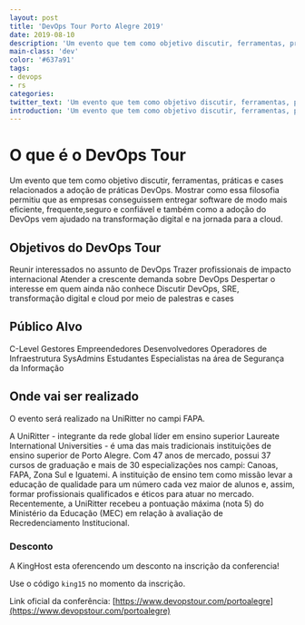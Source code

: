 ```yaml
---
layout: post
title: 'DevOps Tour Porto Alegre 2019'
date: 2019-08-10
description: 'Um evento que tem como objetivo discutir, ferramentas, práticas e cases relacionados a adoção de práticas DevOps.'
main-class: 'dev'
color: '#637a91'
tags:
- devops
- rs
categories:
twitter_text: 'Um evento que tem como objetivo discutir, ferramentas, práticas e cases relacionados a adoção de práticas DevOps.'   # Texto do tweet. Pode ser igual a descrição.
introduction: 'Um evento que tem como objetivo discutir, ferramentas, práticas e cases relacionados a adoção de práticas DevOps. '   # Texto que vai aparecer embaixo do título no post.
---
```


# O que é o DevOps Tour

Um evento que tem como objetivo discutir, ferramentas, práticas e cases relacionados a adoção de práticas DevOps.
Mostrar como essa filosofia permitiu que as empresas conseguissem entregar software de modo mais eficiente, frequente,seguro e confiável e também como a adoção do DevOps vem ajudado na transformação digital e na jornada para a cloud.

## Objetivos do DevOps Tour

Reunir interessados no assunto de DevOps
Trazer profissionais de impacto internacional
Atender a crescente demanda sobre DevOps
Despertar o interesse em quem ainda não conhece
Discutir DevOps, SRE, transformação digital e cloud por meio de palestras e cases

## Público Alvo

C-Level
Gestores
Empreendedores
Desenvolvedores
Operadores de Infraestrutura
SysAdmins
Estudantes
Especialistas na área de Segurança da Informação

## Onde vai ser realizado
O evento será realizado na  UniRitter no campi FAPA.

A UniRitter - integrante da rede global líder em ensino superior Laureate International Universities - é uma das mais tradicionais instituições de ensino superior de Porto Alegre. Com 47 anos de mercado, possui 37 cursos de graduação e mais de 30 especializações nos campi: Canoas, FAPA, Zona Sul e Iguatemi. A instituição de ensino tem como missão levar a educação de qualidade para um número cada vez maior de alunos e, assim, formar profissionais qualificados e éticos para atuar no mercado. Recentemente, a UniRitter recebeu a pontuação máxima (nota 5) do Ministério da Educação (MEC) em relação à avaliação de Recredenciamento Institucional.

### Desconto
A KingHost esta oferencendo um desconto na inscrição da conferencia!

Use o código `king15` no momento da inscrição.

Link oficial da conferência: [https://www.devopstour.com/portoalegre](https://www.devopstour.com/portoalegre)
